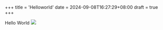 +++
title = 'Helloworld'
date = 2024-09-08T16:27:29+08:00
draft = true
+++

Hello World
![](https://c.tenor.com/x8v1oNUOmg4AAAAd/rickroll-roll.gif)
